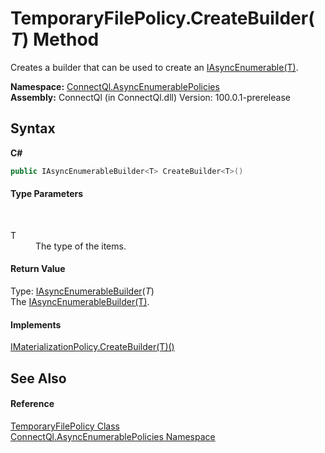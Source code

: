 # TemporaryFilePolicy.CreateBuilder(*T*) Method 
 

Creates a builder that can be used to create an <a href="T_ConnectQl_AsyncEnumerables_IAsyncEnumerable_1">IAsyncEnumerable(T)</a>.

**Namespace:**&nbsp;<a href="N_ConnectQl_AsyncEnumerablePolicies">ConnectQl.AsyncEnumerablePolicies</a><br />**Assembly:**&nbsp;ConnectQl (in ConnectQl.dll) Version: 100.0.1-prerelease

## Syntax

**C#**<br />
``` C#
public IAsyncEnumerableBuilder<T> CreateBuilder<T>()

```


#### Type Parameters
&nbsp;<dl><dt>T</dt><dd>The type of the items.</dd></dl>

#### Return Value
Type: <a href="T_ConnectQl_AsyncEnumerablePolicies_IAsyncEnumerableBuilder_1">IAsyncEnumerableBuilder</a>(*T*)<br />The <a href="T_ConnectQl_AsyncEnumerablePolicies_IAsyncEnumerableBuilder_1">IAsyncEnumerableBuilder(T)</a>.

#### Implements
<a href="M_ConnectQl_AsyncEnumerablePolicies_IMaterializationPolicy_CreateBuilder__1">IMaterializationPolicy.CreateBuilder(T)()</a><br />

## See Also


#### Reference
<a href="T_ConnectQl_AsyncEnumerablePolicies_TemporaryFilePolicy">TemporaryFilePolicy Class</a><br /><a href="N_ConnectQl_AsyncEnumerablePolicies">ConnectQl.AsyncEnumerablePolicies Namespace</a><br />